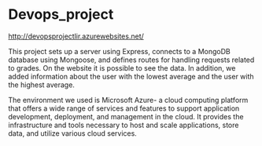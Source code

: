 # Devops_project

http://devopsprojectlir.azurewebsites.net/


This project sets up a server using Express, connects to a MongoDB database using Mongoose, and defines routes for handling requests related to grades. On the website it is possible to see the data. In addition, we added information about the user with the lowest average and the user with the highest average.

The environment we used is Microsoft Azure- a cloud computing platform that offers a wide range of services and features to support application development, deployment, and management in the cloud. It provides the infrastructure and tools necessary to host and scale applications, store data, and utilize various cloud services.
